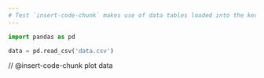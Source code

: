 ```yaml
---
# Test `insert-code-chunk` makes use of data tables loaded into the kernel.
---
```


```python exec
import pandas as pd

data = pd.read_csv('data.csv')
```

// @insert-code-chunk plot data

